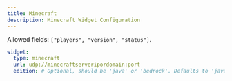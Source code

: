 ```yaml
---
title: Minecraft
description: Minecraft Widget Configuration
---
```


Allowed fields: `["players", "version", "status"]`.

```yaml
widget:
  type: minecraft
  url: udp://minecraftserveripordomain:port
  edition: # Optional, should be 'java' or 'bedrock'. Defaults to 'java'
```